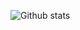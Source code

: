 ![Github stats](https://github-readme-stats.vercel.app/api?username=Botan-Cosar&theme=codestackr&show_icons=true&count_private=true)
